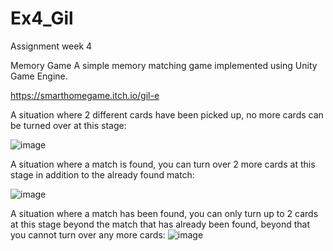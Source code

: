 # Ex4_Gil
Assignment week 4

 Memory Game
A simple memory matching game implemented using Unity Game Engine.

https://smarthomegame.itch.io/gil-e

A situation where 2 different cards have been picked up, no more cards can be turned over at this stage:

![image](https://user-images.githubusercontent.com/74468196/232890708-374d5343-f420-403e-abb3-0eac2114dd18.png)


A situation where a match is found, you can turn over 2 more cards at this stage in addition to the already found match:

![image](https://user-images.githubusercontent.com/74468196/232891208-1e35dbb8-b46e-43b1-b1b3-d96272f0a9db.png)

A situation where a match has been found, you can only turn up to 2 cards at this stage beyond the match that has already been found, beyond that you cannot turn over any more cards: 
![image](https://user-images.githubusercontent.com/74468196/232891387-3deade4e-0e3e-48c4-8f83-b01707079843.png)
